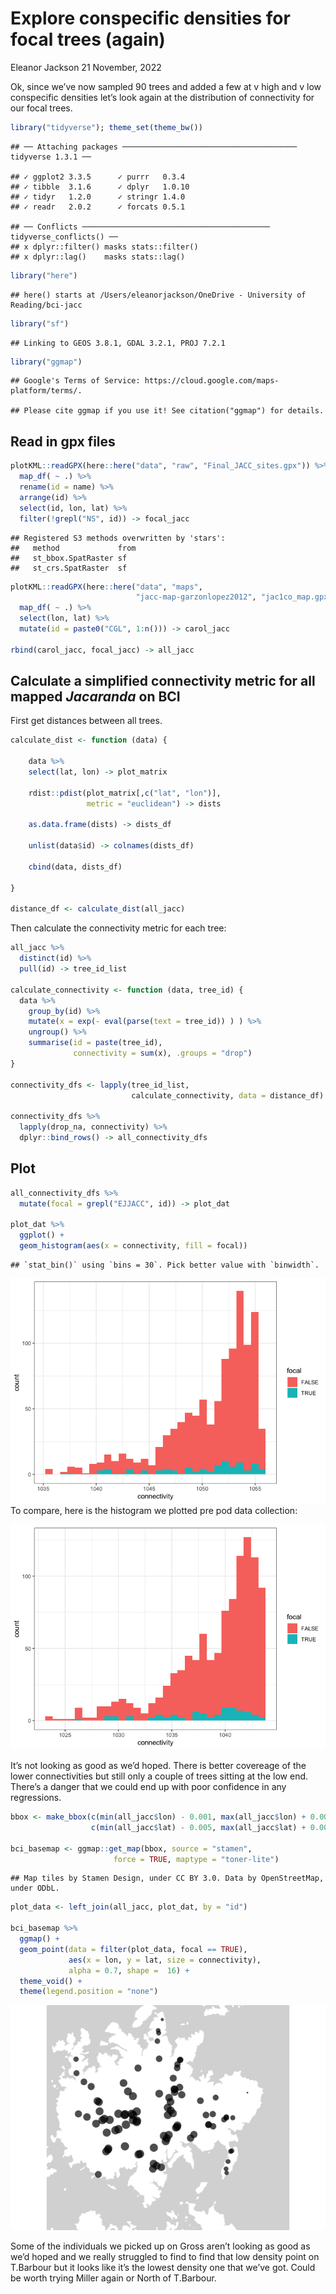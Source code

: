 Explore conspecific densities for focal trees (again)
================
Eleanor Jackson
21 November, 2022

Ok, since we’ve now sampled 90 trees and added a few at v high and v low
conspecific densities let’s look again at the distribution of
connectivity for our focal trees.

``` r
library("tidyverse"); theme_set(theme_bw())
```

    ## ── Attaching packages ─────────────────────────────────────── tidyverse 1.3.1 ──

    ## ✓ ggplot2 3.3.5      ✓ purrr   0.3.4 
    ## ✓ tibble  3.1.6      ✓ dplyr   1.0.10
    ## ✓ tidyr   1.2.0      ✓ stringr 1.4.0 
    ## ✓ readr   2.0.2      ✓ forcats 0.5.1

    ## ── Conflicts ────────────────────────────────────────── tidyverse_conflicts() ──
    ## x dplyr::filter() masks stats::filter()
    ## x dplyr::lag()    masks stats::lag()

``` r
library("here")
```

    ## here() starts at /Users/eleanorjackson/OneDrive - University of Reading/bci-jacc

``` r
library("sf")
```

    ## Linking to GEOS 3.8.1, GDAL 3.2.1, PROJ 7.2.1

``` r
library("ggmap")
```

    ## Google's Terms of Service: https://cloud.google.com/maps-platform/terms/.

    ## Please cite ggmap if you use it! See citation("ggmap") for details.

## Read in gpx files

``` r
plotKML::readGPX(here::here("data", "raw", "Final_JACC_sites.gpx")) %>%
  map_df( ~ .) %>%
  rename(id = name) %>%
  arrange(id) %>%
  select(id, lon, lat) %>%
  filter(!grepl("NS", id)) -> focal_jacc
```

    ## Registered S3 methods overwritten by 'stars':
    ##   method             from
    ##   st_bbox.SpatRaster sf  
    ##   st_crs.SpatRaster  sf

``` r
plotKML::readGPX(here::here("data", "maps",
                            "jacc-map-garzonlopez2012", "jac1co_map.gpx")) %>%
  map_df( ~ .) %>%
  select(lon, lat) %>%
  mutate(id = paste0("CGL", 1:n())) -> carol_jacc

rbind(carol_jacc, focal_jacc) -> all_jacc
```

## Calculate a simplified connectivity metric for all mapped *Jacaranda* on BCI

First get distances between all trees.

``` r
calculate_dist <- function (data) {

    data %>%
    select(lat, lon) -> plot_matrix

    rdist::pdist(plot_matrix[,c("lat", "lon")], 
                 metric = "euclidean") -> dists
    
    as.data.frame(dists) -> dists_df

    unlist(data$id) -> colnames(dists_df) 

    cbind(data, dists_df)
    
}

distance_df <- calculate_dist(all_jacc)
```

Then calculate the connectivity metric for each tree:

``` r
all_jacc %>% 
  distinct(id) %>%
  pull(id) -> tree_id_list

calculate_connectivity <- function (data, tree_id) {
  data %>%
    group_by(id) %>%
    mutate(x = exp(- eval(parse(text = tree_id)) ) ) %>%
    ungroup() %>%
    summarise(id = paste(tree_id),
              connectivity = sum(x), .groups = "drop")
}

connectivity_dfs <- lapply(tree_id_list,
                           calculate_connectivity, data = distance_df)

connectivity_dfs %>%
  lapply(drop_na, connectivity) %>%
  dplyr::bind_rows() -> all_connectivity_dfs
```

## Plot

``` r
all_connectivity_dfs %>%
  mutate(focal = grepl("EJJACC", id)) -> plot_dat

plot_dat %>%
  ggplot() +
  geom_histogram(aes(x = connectivity, fill = focal))
```

    ## `stat_bin()` using `bins = 30`. Pick better value with `binwidth`.

![](figures/2022-11-21_explore-conspecific-densities-2/histogram-1.png)<!-- -->
To compare, here is the histogram we plotted pre pod data collection:

![](https://github.com/ee-jackson/bci-jacc/blob/main/code/exploration/figures/2022-10-28_explore-conspecific-densities/histogram-1.png)

It’s not looking as good as we’d hoped. There is better covereage of the
lower connectivities but still only a couple of trees sitting at the low
end. There’s a danger that we could end up with poor confidence in any
regressions.

``` r
bbox <- make_bbox(c(min(all_jacc$lon) - 0.001, max(all_jacc$lon) + 0.005), 
                  c(min(all_jacc$lat) - 0.005, max(all_jacc$lat) + 0.001))

bci_basemap <- ggmap::get_map(bbox, source = "stamen", 
                       force = TRUE, maptype = "toner-lite")
```

    ## Map tiles by Stamen Design, under CC BY 3.0. Data by OpenStreetMap, under ODbL.

``` r
plot_data <- left_join(all_jacc, plot_dat, by = "id")

bci_basemap %>% 
  ggmap() +
  geom_point(data = filter(plot_data, focal == TRUE), 
             aes(x = lon, y = lat, size = connectivity),
             alpha = 0.7, shape =  16) +
  theme_void() +
  theme(legend.position = "none")
```

![](figures/2022-11-21_explore-conspecific-densities-2/map-1.png)<!-- -->

Some of the individuals we picked up on Gross aren’t looking as good as
we’d hoped and we really struggled to find to find that low density
point on T.Barbour but it looks like it’s the lowest density one that
we’ve got. Could be worth trying Miller again or North of T.Barbour.
